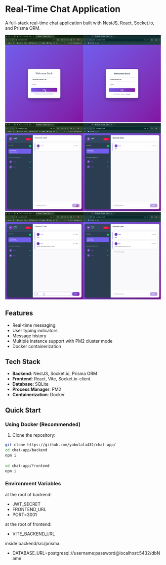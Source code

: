 # Real-Time Chat Application

A full-stack real-time chat application built with NestJS, React, Socket.io, and Prisma ORM.

![Demo](https://raw.githubusercontent.com/yabulala432/chat-app/refs/heads/master/screenshots/photo_1.png)
![Demo](https://raw.githubusercontent.com/yabulala432/chat-app/refs/heads/master/screenshots/photo_2.png)
![Demo](https://raw.githubusercontent.com/yabulala432/chat-app/refs/heads/master/screenshots/photo-3.png)

## Features

- Real-time messaging
- User typing indicators
- Message history
- Multiple instance support with PM2 cluster mode
- Docker containerization

## Tech Stack

- **Backend**: NestJS, Socket.io, Prisma ORM
- **Frontend**: React, Vite, Socket.io-client
- **Database**: SQLite
- **Process Manager**: PM2
- **Containerization**: Docker

## Quick Start

### Using Docker (Recommended)

1. Clone the repository:

```bash
git clone https://github.com/yabulala432/chat-app/
cd chat-app/backend
npm i

cd chat-app/frontend
npm i
```

### Environment Variables

at the root of backend:

- JWT_SECRET
- FRONTEND_URL
- PORT=3001

at the root of frontend:

- VITE_BACKEND_URL

inside backend/src/prisma:

- DATABASE_URL=postgresql://username:password@localhost:5432/dbName
